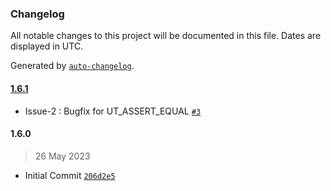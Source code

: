 ### Changelog

All notable changes to this project will be documented in this file. Dates are displayed in UTC.

Generated by [`auto-changelog`](https://github.com/CookPete/auto-changelog).

#### [1.6.1](https://github.com-rdkcentral/rdkcentral/ut-core/compare/1.6.0...1.6.1)

- Issue-2 : Bugfix for UT_ASSERT_EQUAL [`#3`](https://github.com-rdkcentral/rdkcentral/ut-core/pull/3)

#### 1.6.0

> 26 May 2023

- Initial Commit [`206d2e5`](https://github.com-rdkcentral/rdkcentral/ut-core/commit/206d2e58f5a7f4bf5f38567f4eec1031b8332e5f)
